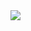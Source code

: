   <img src="https://user-images.githubusercontent.com/73097560/115834477-dbab4500-a447-11eb-908a-139a6edaec5c.gif">
